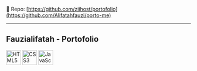 
🔗 Repo: [https://github.com/ziihost/portofolio](https://github.com/Alifatahfauzi/porto-me)  

---

## Fauzialifatah - Portofolio 

<p align="left">
  <img src="https://cdn.jsdelivr.net/gh/devicons/devicon/icons/html5/html5-original.svg" alt="HTML5" width="40" />
  <img src="https://cdn.jsdelivr.net/gh/devicons/devicon/icons/css3/css3-original.svg" alt="CSS3" width="40" />
  <img src="https://cdn.jsdelivr.net/gh/devicons/devicon/icons/javascript/javascript-original.svg" alt="JavaScript" width="40" />
</p>

